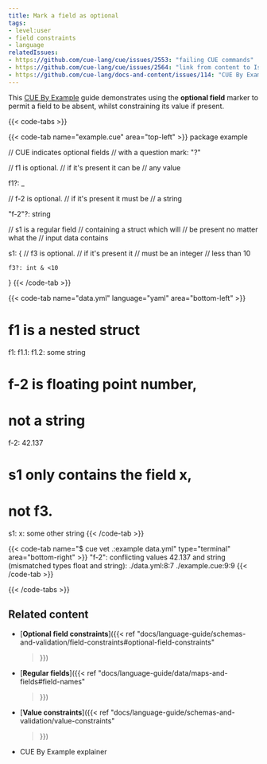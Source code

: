```yaml
---
title: Mark a field as optional
tags:
- level:user
- field constraints
- language
relatedIssues:
- https://github.com/cue-lang/cue/issues/2553: "failing CUE commands"
- https://github.com/cue-lang/cue/issues/2564: "link from content to Issue"
- https://github.com/cue-lang/docs-and-content/issues/114: "CUE By Example explainer"
---
```


This [CUE By Example](FIXME:explainer) guide demonstrates using the **optional
field** marker to permit a field to be absent, whilst constraining its value if
present.

{{< code-tabs >}}

{{< code-tab name="example.cue" area="top-left" >}}
package example

// CUE indicates optional fields
// with a question mark: "?"

// f1 is optional.
// if it's present it can be
// any value

f1?: _

// f-2 is optional.
// if it's present it must be
// a string

"f-2"?: string

// s1 is a regular field
// containing a struct which will
// be present no matter what the
// input data contains

s1: {
	// f3 is optional.
	// if it's present it
	// must be an integer
	// less than 10

	f3?: int & <10
}
{{< /code-tab >}}

{{< code-tab name="data.yml" language="yaml" area="bottom-left" >}}
# f1 is a nested struct
f1: 
  f1.1:
    f1.2: some string

# f-2 is floating point number,
# not a string
f-2: 42.137

# s1 only contains the field x,
# not f3.
s1:
  x: some other string
{{< /code-tab >}}

{{< code-tab name="$ cue vet .:example data.yml" type="terminal" area="bottom-right" >}}
"f-2": conflicting values 42.137 and string (mismatched types float and string):
    ./data.yml:8:7
    ./example.cue:9:9
{{< /code-tab >}}

{{< /code-tabs >}}

## Related content

- [**Optional field constraints**]({{< ref
    "docs/language-guide/schemas-and-validation/field-constraints#optional-field-constraints"
  >}})
- [**Regular fields**]({{< ref
    "docs/language-guide/data/maps-and-fields#field-names"
  >}})
- [**Value constraints**]({{< ref
    "docs/language-guide/schemas-and-validation/value-constraints"
  >}})
- CUE By Example explainer
